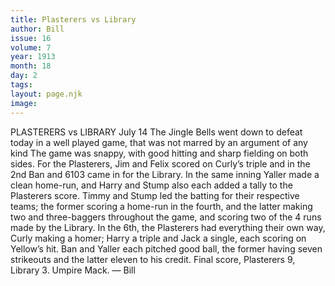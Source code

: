 ```yaml
---
title: Plasterers vs Library
author: Bill
issue: 16
volume: 7
year: 1913
month: 18
day: 2
tags:
layout: page.njk
image:
---
```

PLASTERERS vs LIBRARY   July 14    The Jingle Bells went down to defeat today in a well played game, that was not marred by an argument of any kind The game was snappy, with good hitting and sharp fielding on both sides. For the Plasterers, Jim and Felix scored on Curly’s triple and in the 2nd Ban and 6103 came in for the Library. In the same inning Yaller made a clean home-run, and Harry and Stump also each added a tally to the Plasterers score. Timmy and Stump led the batting for their respective teams; the former scoring a home-run in the fourth, and the latter making two and three-baggers throughout the game, and scoring two of the 4 runs made by the Library. In the 6th, the Plasterers had everything their own way, Curly making a homer; Harry a triple and Jack a single, each scoring on Yellow’s hit. Ban and Yaller each pitched good ball, the former having seven strikeouts and the latter eleven to his credit. Final score, Plasterers 9, Library 3. Umpire Mack. — Bill 
